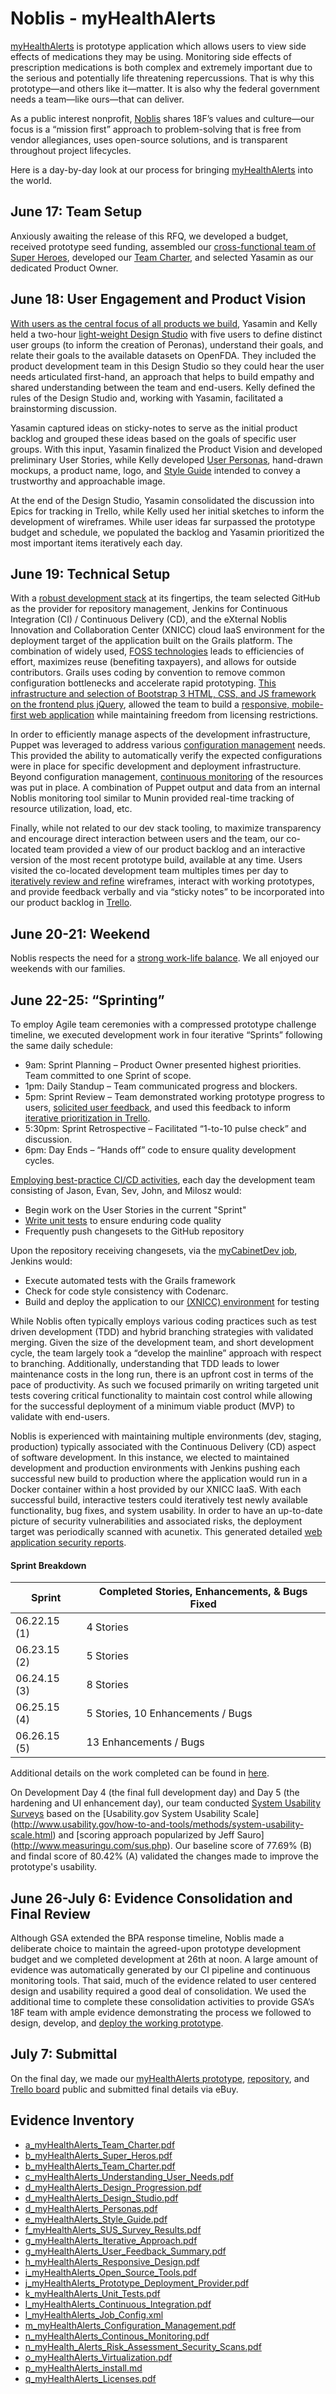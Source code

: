 # Noblis - myHealthAlerts
[myHealthAlerts](https://18f-ads.noblis.org/myHealthAlerts/) is prototype application which allows users to view side effects of medications they may be using.  Monitoring side effects of prescription medications is both complex and extremely important due to the serious and potentially life threatening repercussions. That is why this prototype—and others like it—matter.  It is also why the federal government needs a team—like ours—that can deliver.

As a public interest nonprofit, <a href=http://www.noblis.org>Noblis</a> shares 18F’s values and culture—our focus is a “mission first” approach to problem-solving that is free from vendor allegiances, uses open-source solutions, and is transparent throughout project lifecycles.

Here is a day-by-day look at our process for bringing [myHealthAlerts](https://18f-ads.noblis.org/myHealthAlerts/) into the world.

## June 17: Team Setup

Anxiously awaiting the release of this RFQ, we developed a budget, received prototype seed funding, assembled our [cross-functional team of Super Heroes](evidence/b_myHealthAlerts_Super_Heros.pdf), developed our [Team Charter](evidence/a_myHealthAlerts_Team_Charter.pdf), and selected Yasamin as our dedicated Product Owner.

## June 18: User Engagement and Product Vision
[With users as the central focus of all products we build](evidence/c_myHealthAlerts_Understanding_User_Needs.pdf), Yasamin and Kelly held a two-hour [light-weight Design Studio](evidence/d_myHealthAlerts_Design_Studio.pdf) with five users to define distinct user groups (to inform the creation of Peronas), understand their goals, and relate their goals to the available datasets on OpenFDA. They included the product development team in this Design Studio so they could hear the user needs articulated first-hand, an approach that helps to build empathy and shared understanding between the team and end-users. Kelly defined the rules of the Design Studio and, working with Yasamin, facilitated a brainstorming discussion.

Yasamin captured ideas on sticky-notes to serve as the initial product backlog and grouped these ideas based on the goals of specific user groups. With this input, Yasamin finalized the Product Vision and developed preliminary User Stories, while Kelly developed [User Personas](evidence/d_myHealthAlerts_Personas.pdf), hand-drawn mockups, a product name, logo, and [Style Guide](evidence/e_myHealthAlerts_Style_Guide.pdf) intended to convey a trustworthy and approachable image.

At the end of the Design Studio, Yasamin consolidated the discussion into Epics for tracking in Trello, while Kelly used her initial sketches to inform the development of wireframes. While user ideas far surpassed the prototype budget and schedule, we populated the backlog and Yasamin prioritized the most important items iteratively each day.

## June 19: Technical Setup
With a [robust development stack](evidence/i_myHealthAlerts_Open_Source_Tools.pdf) at its fingertips, the team selected GitHub as the provider for repository management, Jenkins for Continuous Integration (CI) / Continuous Delivery (CD), and the eXternal Noblis Innovation and Collaboration Center (XNICC) cloud IaaS environment for the deployment target of the application built on the Grails platform.  The combination of widely used, [FOSS technologies](evidence/i_myHealthAlerts_Open_Source_Tools.pdf) leads to efficiencies of effort, maximizes reuse (benefiting taxpayers), and allows for outside contributors. Grails uses coding by convention to remove common configuration bottlenecks and accelerate rapid prototyping. [This infrastructure and selection of Bootstrap 3 HTML, CSS, and JS framework on the frontend plus jQuery](evidence/i_myHealthAlerts_Open_Source_Tools.pdf), allowed the team to build a [responsive, mobile-first web application](evidence/h_myHealthAlerts_Responsive_Design.pdf) while maintaining freedom from licensing restrictions.

In order to efficiently manage aspects of the development infrastructure, Puppet was leveraged to address various [configuration management](evidence/m_myHealthAlerts_Configuration_Management.pdf) needs.  This provided the ability to automatically verify the expected configurations were in place for specific development and deployment infrastructure.  Beyond configuration management, [continuous monitoring](evidence/n_myHealthAlerts_Continous_Monitoring.pdf) of the resources was put in place.  A combination of Puppet output and data from an internal Noblis monitoring tool similar to Munin provided real-time tracking of resource utilization, load, etc.

Finally, while not related to our dev stack tooling, to maximize transparency and encourage direct interaction between users and the team, our co-located team provided a view of our product backlog and an interactive version of the most recent prototype build, available at any time. Users visited the co-located development team multiples times per day to [iteratively review and refine](evidence/d_myHealthAlerts_Design_Progression.pdf) wireframes, interact with working prototypes, and provide feedback verbally and via “sticky notes” to be incorporated into our product backlog in [Trello](https://trello.com/b/gb1av8iH/gsa-18f-prototype).

## June 20-21: Weekend
Noblis respects the need for a [strong work-life balance](http://www.noblis.org/about/Awards-Recognition). We all enjoyed our weekends with our families.

## June 22-25: “Sprinting”
To employ Agile team ceremonies with a compressed prototype challenge timeline, we executed development work in four iterative “Sprints” following the same daily schedule:

* 9am: Sprint Planning – Product Owner presented highest priorities. Team committed to one Sprint of scope.
* 1pm: Daily Standup – Team communicated progress and blockers.
* 5pm: Sprint Review – Team demonstrated working prototype progress to users, [solicited user feedback](evidence/g_myHealthAlerts_User_Feedback_Summary.pdf), and used this feedback to inform [iterative prioritization in Trello](evidence/g_myHealthAlerts_Iterative_Approach.pdf).
* 5:30pm: Sprint Retrospective – Facilitated “1-to-10 pulse check” and discussion.
* 6pm: Day Ends – “Hands off” code to ensure quality development cycles.

[Employing best-practice CI/CD activities](evidence/l_myHealthAlerts_Continuous_Integration.pdf), each day the development team consisting of Jason, Evan, Sev, John, and Milosz would:

*	Begin work on the User Stories in the current "Sprint"
*	[Write unit tests](evidence/k_myHealthAlerets_Unit_Tests.pdf) to ensure enduring code quality
*	Frequently push changesets to the GitHub repository

Upon the repository receiving changesets, via the [myCabinetDev job](evidence/l_myHealthAlerts_Job_Config.xml), Jenkins would:

* Execute automated tests with the Grails framework
* Check for code style consistency with Codenarc.
* Build and deploy the application to our [(XNICC) environment](evidence/j_myHealthAlerts_Prototype_Deployment_Provider.pdf) for testing

While Noblis often typically employs various coding practices such as test driven development (TDD) and hybrid branching strategies with validated merging.  Given the size of the development team, and short development cycle, the team largely took a “develop the mainline” approach with respect to branching.  Additionally, understanding that TDD leads to lower maintenance costs in the long run, there is an upfront cost in terms of the pace of productivity.  As such we focused primarily on writing targeted unit tests covering critical functionality to maintain cost control while allowing for the successful deployment of a minimum viable product (MVP) to validate with end-users.

Noblis is experienced with maintaining multiple environments (dev, staging, production) typically associated with the Continuous Delivery (CD) aspect of software development.  In this instance, we elected to maintained development and production environments with Jenkins pushing each successful new build to production where the application would run in a Docker container within a host provided by our XNICC IaaS.  With each successful build, interactive testers could iteratively test newly available functionality, bug fixes, and system usability.  In order to have an up-to-date picture of security vulnerabilities and associated risks, the deployment target was periodically scanned with acunetix.  This generated detailed [web application security reports](evidence/n_myHealth_Alerts_Risk_Assessment_Security_Scans.pdf).

#### Sprint Breakdown
| Sprint           | Completed Stories, Enhancements, & Bugs Fixed |
| -----------------| ------------------|
| 06.22.15 (1) | 4 Stories|
| 06.23.15 (2)  | 5 Stories|
| 06.24.15 (3) | 8 Stories|
| 06.25.15 (4) | 5 Stories, 10 Enhancements / Bugs|
| 06.26.15 (5) | 13 Enhancements / Bugs|
Additional details on the work completed can be found in [here](evidence/g_myHealthAlerts_Iterative_Approach.pdf).

On Development Day 4 (the final full development day) and Day 5 (the hardening and UI enhancement day), our team conducted [System Usability Surveys](evidence/f_myHealthAlerts_SUS_Survey_Results.pdf) based on the [Usability.gov System Usability Scale] (http://www.usability.gov/how-to-and-tools/methods/system-usability-scale.html) and [scoring approach popularized by Jeff Sauro] (http://www.measuringu.com/sus.php). Our baseline score of 77.69% (B) and findal score of 80.42% (A) validated the changes made to improve the prototype's usability.

## June 26-July 6: Evidence Consolidation and Final Review
Although GSA extended the BPA response timeline, Noblis made a deliberate choice to maintain the agreed-upon prototype development budget and we completed development at 26th at noon.  A large amount of evidence was automatically generated by our CI pipeline and continuous monitoring tools.  That said, much of the evidence related to user centered design and usability required a good deal of consolidation.  We used the additional time to complete these consolidation activities to provide GSA’s 18F team with ample evidence demonstrating the process we followed to design, develop, and [deploy the working prototype](evidence/p_myHealthAlerts_install.md).

## July 7: Submittal
On the final day, we made our [myHealthAlerts prototype](https://18f-ads.noblis.org/myHealthAlerts/), [repository](https://github.com/NoblisDemo/myCabinet), and [Trello board](https://trello.com/b/gb1av8iH/gsa-18f-prototype) public and submitted final details via eBuy.

## Evidence Inventory

* [a_myHealthAlerts_Team_Charter.pdf](evidence/a_myHealthAlerts_Team_Charter.pdf)
* [b_myHealthAlerts_Super_Heros.pdf](evidence/b_myHealthAlerts_Super_Heros.pdf)
* [b_myHealthAlerts_Team_Charter.pdf](evidence/b_myHealthAlerts_Team_Charter.pdf)
* [c_myHealthAlerts_Understanding_User_Needs.pdf](evidence/c_myHealthAlerts_Understanding_User_Needs.pdf)
* [d_myHealthAlerts_Design_Progression.pdf](evidence/d_myHealthAlerts_Design_Progression.pdf)
* [d_myHealthAlerts_Design_Studio.pdf](evidence/d_myHealthAlerts_Design_Studio.pdf)
* [d_myHealthAlerts_Personas.pdf](evidence/d_myHealthAlerts_Personas.pdf)
* [e_myHealthAlerts_Style_Guide.pdf](evidence/e_myHealthAlerts_Style_Guide.pdf)
* [f_myHealthAlerts_SUS_Survey_Results.pdf](evidence/f_myHealthAlerts_SUS_Survey_Results.pdf)
* [g_myHealthAlerts_Iterative_Approach.pdf](evidence/g_myHealthAlerts_Iterative_Approach.pdf)
* [g_myHealthAlerts_User_Feedback_Summary.pdf](evidence/g_myHealthAlerts_User_Feedback_Summary.pdf)
* [h_myHealthAlerts_Responsive_Design.pdf](evidence/h_myHealthAlerts_Responsive_Design.pdf)
* [i_myHealthAlerts_Open_Source_Tools.pdf](evidence/i_myHealthAlerts_Open_Source_Tools.pdf)
* [j_myHealthAlerts_Prototype_Deployment_Provider.pdf](evidence/j_myHealthAlerts_Prototype_Deployment_Provider.pdf)
* [k_myHealthAlerts_Unit_Tests.pdf](evidence/k_myHealthAlerts_Unit_Tests.pdf)
* [l_myHealthAlerts_Continuous_Integration.pdf](evidence/l_myHealthAlerts_Continuous_Integration.pdf)
* [l_myHealthAlerts_Job_Config.xml](evidence/l_myHealthAlerts_Job_Config.xml)
* [m_myHealthAlerts_Configuration_Management.pdf](evidence/m_myHealthAlerts_Configuration_Management.pdf)
* [n_myHealthAlerts_Continous_Monitoring.pdf](evidence/n_myHealthAlerts_Continous_Monitoring.pdf)
* [n_myHealth_Alerts_Risk_Assessment_Security_Scans.pdf](evidence/n_myHealth_Alerts_Risk_Assessment_Security_Scans.pdf)
* [o_myHealthAlerts_Virtualization.pdf](evidence/o_myHealthAlerts_Virtualization.pdf)
* [p_myHealthAlerts_install.md](evidence/p_myHealthAlerts_install.md)
* [q_myHealthAlerts_Licenses.pdf](evidence/q_myHealthAlerts_Licenses.pdf)
